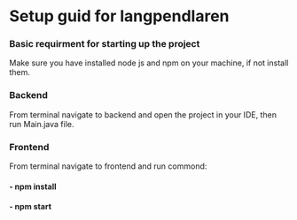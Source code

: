 
<h1> Setup guid for langpendlaren </h1>
<h3>Basic requirment for starting up the project</h3>
<p>Make sure you have installed node js and npm on your machine, if not install them.</p>

<h3>Backend</h3>
<p>From terminal navigate to backend and open the project in your IDE, then run Main.java file.</p>

<h3>Frontend</h3>
<p>From terminal navigate to frontend and run commond: <h4> - npm install</h4> <h4> - npm start</h4></p>
